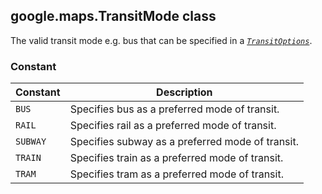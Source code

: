 <h2 id="TransitMode">
google.maps.TransitMode
class
</h2><p>The valid transit mode e.g. bus that can be specified in a <i><code><a href="https://github.com/amenadiel/google-maps-documentation/blob/master/docs/google.maps.TransitOptions.md">TransitOptions</a></code></i>.</p><h3>Constant</h3><table summary="class TransitMode - Constants" width="100%">
<thead>
<tr><th>Constant</th>
<th>Description</th>
</tr></thead>
<tbody>
<tr>
<td><code>BUS</code></td>
<td>Specifies bus as a preferred mode of transit.</td>
</tr>
<tr>
<td><code>RAIL</code></td>
<td>Specifies rail as a preferred mode of transit.</td>
</tr>
<tr>
<td><code>SUBWAY</code></td>
<td>Specifies subway as a preferred mode of transit.</td>
</tr>
<tr>
<td><code>TRAIN</code></td>
<td>Specifies train as a preferred mode of transit.</td>
</tr>
<tr>
<td><code>TRAM</code></td>
<td>Specifies tram as a preferred mode of transit.</td>
</tr>
</tbody>
</table>